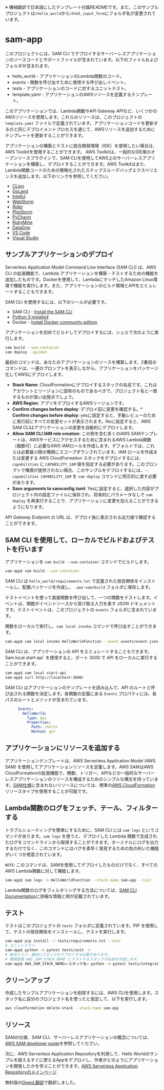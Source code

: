 ※ 機械翻訳で日本語にしたテンプレート付属READMEです。また、このサンプルプロジェクトは`/hello_world`から`/html_input_form`にフォルダ名が変更されています。

# sam-app

このプロジェクトには、SAM CLI でデプロイするサーバーレスアプリケーションのソースコードとサポートファイルが含まれています。以下のファイルおよびフォルダが含まれます。

- hello_world - アプリケーションのLambda関数のコード。
- events - 関数を呼び出すために使用する呼び出しイベント。
- tests - アプリケーションのコードに対するユニットテスト。
- template.yaml - アプリケーションのAWSリソースを定義するテンプレート。

このアプリケーションでは、Lambda関数やAPI Gateway APIなど、いくつかのAWSリソースを使用します。これらのリソースは、このプロジェクトの `template.yaml` ファイルで定義されています。アプリケーションコードを更新するのと同じデプロイメントプロセスを通じて、AWSリソースを追加するためにテンプレートを更新することができます。

アプリケーションの構築とテストに統合開発環境（IDE）を使用したい場合は、AWS Toolkitを使用することができます。 
AWS Toolkitは、一般的なIDE用のオープンソースプラグインで、SAM CLIを使用してAWS上のサーバーレスアプリケーションを構築し、デプロイすることができます。AWS Toolkitはまた、Lambda関数コードのための簡略化されたステップスルーデバッグエクスペリエンスを追加します。以下のリンクを参照してください。

* [CLion](https://docs.aws.amazon.com/toolkit-for-jetbrains/latest/userguide/welcome.html)
* [GoLand](https://docs.aws.amazon.com/toolkit-for-jetbrains/latest/userguide/welcome.html)
* [IntelliJ](https://docs.aws.amazon.com/toolkit-for-jetbrains/latest/userguide/welcome.html)
* [WebStorm](https://docs.aws.amazon.com/toolkit-for-jetbrains/latest/userguide/welcome.html)
* [Rider](https://docs.aws.amazon.com/toolkit-for-jetbrains/latest/userguide/welcome.html)
* [PhpStorm](https://docs.aws.amazon.com/toolkit-for-jetbrains/latest/userguide/welcome.html)
* [PyCharm](https://docs.aws.amazon.com/toolkit-for-jetbrains/latest/userguide/welcome.html)
* [RubyMine](https://docs.aws.amazon.com/toolkit-for-jetbrains/latest/userguide/welcome.html)
* [DataGrip](https://docs.aws.amazon.com/toolkit-for-jetbrains/latest/userguide/welcome.html)
* [VS Code](https://docs.aws.amazon.com/toolkit-for-vscode/latest/userguide/welcome.html)
* [Visual Studio](https://docs.aws.amazon.com/toolkit-for-visual-studio/latest/user-guide/welcome.html)

## サンプルアプリケーションのデプロイ

Serverless Application Model Command Line Interface (SAM CLI) は、AWS CLI の拡張機能で、Lambda アプリケーションを構築・テストするための機能を追加したものです。Dockerを使用して、LambdaにマッチしたAmazon Linux環境で機能を実行します。また、アプリケーションのビルド環境とAPIをエミュレートすることもできます。

SAM CLI を使用するには、以下のツールが必要です。

* SAM CLI - [Install the SAM CLI](https://docs.aws.amazon.com/serverless-application-model/latest/developerguide/serverless-sam-cli-install.html)
* [Python 3 installed](https://www.python.org/downloads/)
* Docker - [Install Docker community edition](https://hub.docker.com/search/?type=edition&offering=community)

アプリケーションを初めてビルドしてデプロイするには、シェルで次のように実行します。

```bash
sam build --use-container
sam deploy --guided
```

最初のコマンドは、あなたのアプリケーションのソースを構築します。2番目のコマンドは、一連のプロンプトを表示しながら、アプリケーションをパッケージ化してAWSにデプロイします。

* **Stack Name**: CloudFormationにデプロイするスタックの名前です。これはアカウントとリージョンに固有のものであるべきで、プロジェクト名と一致するものが良い出発点でしょう。
* **AWS Region**: アプリをデプロイするAWSリージョンです。
* **Confirm changes before deploy**: デプロイ前に変更を確認する。* **Confirm changes before deploy**: yesに設定すると、手動レビューのために実行前にすべての変更セットが表示されます。Noに設定すると、AWS SAM CLIはアプリケーションの変更を自動的にデプロイします。
* **Allow SAM CLI IAM role creation**: この例を含む多くのAWS SAMテンプレートは、AWSサービスにアクセスするために含まれるAWS Lambda関数（複数可）に必要なAWS IAMロールを作成します。デフォルトでは、これらは必要最小限の権限にスコープダウンされています。IAM ロールを作成または変更する AWS CloudFormation スタックをデプロイするには、`capabilities` に `CAPABILITY_IAM` 値を指定する必要があります。このプロンプトで権限が提供されない場合、このサンプルをデプロイするには、`--capabilities CAPABILITY_IAM` を `sam deploy` コマンドに明示的に渡す必要があります。
* **Save arguments to samconfig.toml**: Yesに設定すると、選択した内容がプロジェクト内の設定ファイルに保存され、将来的にパラメータなしで `sam deploy` を再実行することで、アプリケーションに変更を加えることができるようになります。

API Gateway Endpoint の URL は、デプロイ後に表示される出力値で確認することができます。

## SAM CLI を使用して、ローカルでビルドおよびテストを行います

アプリケーションを `sam build --use-container` コマンドでビルドします。

```bash
sam-app$ sam build --use-container
```

SAM CLI は `hello_world/requirements.txt` で定義された依存関係をインストールし、配置パッケージを作成し、 `.aws-sam/build` フォルダに保存します。

テストイベントを使って直接関数を呼び出して、一つの関数をテストします。イベントは、関数がイベントソースから受け取る入力を表す JSON ドキュメントです。テストイベントは、このプロジェクトの `events` フォルダに含まれています。

関数をローカルで実行し、`sam local invoke` コマンドで呼び出すことができます。

```bash
sam-app$ sam local invoke HelloWorldFunction --event events/event.json
```

SAM CLI は、アプリケーションの API をエミュレートすることもできます。Sam local start-api` を使用すると、ポート 3000 で API をローカルに実行することができます。

```bash
sam-app$ sam local start-api
sam-app$ curl http://localhost:3000/
```

SAM CLI はアプリケーションのテンプレートを読み込んで、API のルートと呼び出される関数を決定します。各関数の定義にある `Events` プロパティには、各パスのルートとメソッドが含まれています。

```yaml
      Events:
        HelloWorld:
          Type: Api
          Properties:
            Path: /hello
            Method: get
```

## アプリケーションにリソースを追加する

アプリケーションテンプレートは、AWS Serverless Application Model (AWS SAM) を使用してアプリケーションリソースを定義します。AWS SAMはAWS CloudFormationの拡張機能で、関数、トリガー、APIなどの一般的なサーバーレスアプリケーションのリソースを構成するためのシンプルな構文を持っています。[SAM仕様](https://github.com/awslabs/serverless-application-model/blob/master/versions/2016-10-31.md)に含まれないリソースについては、標準の[AWS CloudFormation](https://docs.aws.amazon.com/AWSCloudFormation/latest/UserGuide/aws-template-resource-type-ref.html)リソースタイプを使用することが可能です。

## Lambda関数のログをフェッチ、テール、フィルターする

トラブルシューティングを簡単にするために、SAM CLI には `sam logs` というコマンドがあります。`sam logs` を使うと、デプロイした Lambda 関数で生成されたログをコマンドラインから取得することができます。ターミナルにログを出力するだけでなく、このコマンドにはバグを素早く発見するための気の利いた機能がいくつか用意されています。

`NOTE`: このコマンドは、SAMを使用してデプロイしたものだけでなく、すべてのAWS Lambda関数に対して機能します。

```bash
sam-app$ sam logs -n HelloWorldFunction --stack-name sam-app --tail
```

Lambda関数のログをフィルタリングする方法については、[SAM CLI Documentation](https://docs.aws.amazon.com/serverless-application-model/latest/developerguide/serverless-sam-cli-logging.html)に詳細な情報と例が記載されています。

## テスト

テストはこのプロジェクトの `tests` フォルダに定義されています。PIP を使用して、テストの依存関係をインストールし、テストを実行します。

```bash
sam-app$ pip install -r tests/requirements.txt --user
# ユニットテスト
sam-app$ python -m pytest tests/unit -v
# 統合テスト、最初にスタックをデプロイする必要があります。
# 環境変数 AWS_SAM_STACK_NAME にテストするスタックの名前を作成します。
sam-app$ AWS_SAM_STACK_NAME=<スタック名> python -m pytest tests/integration -v
```

## クリーンアップ

作成したサンプルアプリケーションを削除するには、AWS CLIを使用します。スタック名に自分のプロジェクト名を使ったと仮定して、以下を実行します。

```bash
aws cloudformation delete-stack --stack-name sam-app
```

## リソース

SAMの仕様、SAM CLI、サーバーレスアプリケーションの概念については、[AWS SAM developer guide](https://docs.aws.amazon.com/serverless-application-model/latest/developerguide/what-is-sam.html)を参照してください。

次に、AWS Serverless Application Repositoryを利用して、Hello Worldのサンプルを超えるすぐに使えるAppをデプロイし、作者がどのようにアプリケーションを開発したかを学ぶことができます。[AWS Serverless Application Repositoryのメインページ](https://aws.amazon.com/serverless/serverlessrepo/)

無料版の[DeepL翻訳](www.DeepL.com/Translator)で翻訳しました。
